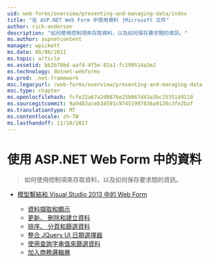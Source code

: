 ```yaml
---
uid: web-forms/overview/presenting-and-managing-data/index
title: "在 ASP.NET Web Form 中使用資料 |Microsoft 文件"
author: rick-anderson
description: "如何使用控制項來存取資料，以及如何保存要求間的資訊。"
ms.author: aspnetcontent
manager: wpickett
ms.date: 08/08/2011
ms.topic: article
ms.assetid: bb2b79bd-aaf4-4f5e-82a1-fc199514a3e2
ms.technology: dotnet-webforms
ms.prod: .net-framework
msc.legacyurl: /web-forms/overview/presenting-and-managing-data
msc.type: chapter
ms.openlocfilehash: fcfe22a67a2d0876e25b867d43a3bc1535149110
ms.sourcegitcommit: 9a9483aceb34591c97451997036a9120c3fe2baf
ms.translationtype: MT
ms.contentlocale: zh-TW
ms.lasthandoff: 11/10/2017
---
```

<a name="working-with-data-in-aspnet-web-forms"></a>使用 ASP.NET Web Form 中的資料
====================
> 如何使用控制項來存取資料，以及如何保存要求間的資訊。


- [模型繫結和 Visual Studio 2013 中的 Web Form](model-binding/index.md)

    - [資料擷取和顯示](model-binding/retrieving-data.md)
    - [更新、 刪除和建立資料](model-binding/updating-deleting-and-creating-data.md)
    - [排序、 分頁和篩選資料](model-binding/sorting-paging-and-filtering-data.md)
    - [整合 JQuery UI 日期選擇器](model-binding/integrating-jquery-ui.md)
    - [使用查詢字串值來篩選資料](model-binding/using-query-string-values-to-retrieve-data.md)
    - [加入商務邏輯層](model-binding/adding-business-logic-layer.md)
